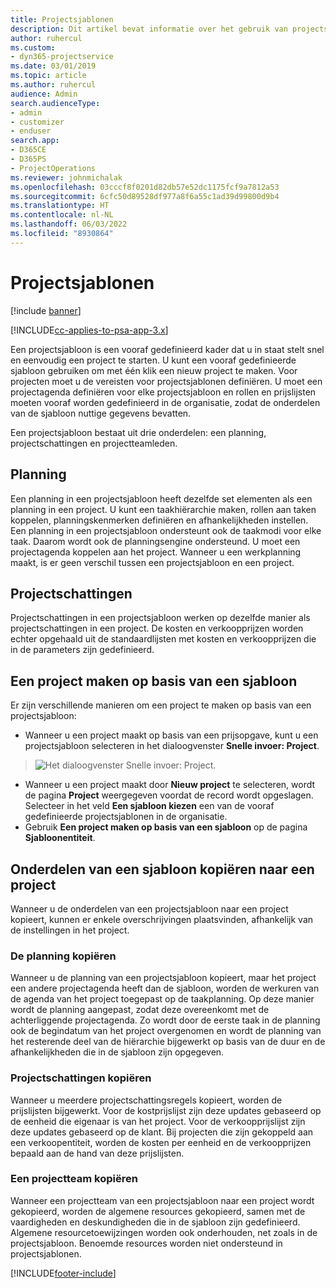 ```yaml
---
title: Projectsjablonen
description: Dit artikel bevat informatie over het gebruik van projectsjablonen om snel projectinstellingen te kunnen configureren.
author: ruhercul
ms.custom:
- dyn365-projectservice
ms.date: 03/01/2019
ms.topic: article
ms.author: ruhercul
audience: Admin
search.audienceType:
- admin
- customizer
- enduser
search.app:
- D365CE
- D365PS
- ProjectOperations
ms.reviewer: johnmichalak
ms.openlocfilehash: 03cccf8f0201d82db57e52dc1175fcf9a7812a53
ms.sourcegitcommit: 6cfc50d89528df977a8f6a55c1ad39d99800d9b4
ms.translationtype: HT
ms.contentlocale: nl-NL
ms.lasthandoff: 06/03/2022
ms.locfileid: "8930864"
---
```

# <a name="project-templates"></a>Projectsjablonen 

[!include [banner](../includes/psa-now-project-operations.md)]

[!INCLUDE[cc-applies-to-psa-app-3.x](../includes/cc-applies-to-psa-app-3x.md)]

Een projectsjabloon is een vooraf gedefinieerd kader dat u in staat stelt snel en eenvoudig een project te starten. U kunt een vooraf gedefinieerde sjabloon gebruiken om met één klik een nieuw project te maken. Voor projecten moet u de vereisten voor projectsjablonen definiëren. U moet een projectagenda definiëren voor elke projectsjabloon en rollen en prijslijsten moeten vooraf worden gedefinieerd in de organisatie, zodat de onderdelen van de sjabloon nuttige gegevens bevatten.

Een projectsjabloon bestaat uit drie onderdelen: een planning, projectschattingen en projectteamleden.

## <a name="schedule"></a>Planning

Een planning in een projectsjabloon heeft dezelfde set elementen als een planning in een project. U kunt een taakhiërarchie maken, rollen aan taken koppelen, planningskenmerken definiëren en afhankelijkheden instellen. Een planning in een projectsjabloon ondersteunt ook de taakmodi voor elke taak. Daarom wordt ook de planningsengine ondersteund. U moet een projectagenda koppelen aan het project. Wanneer u een werkplanning maakt, is er geen verschil tussen een projectsjabloon en een project.

## <a name="project-estimates"></a>Projectschattingen

Projectschattingen in een projectsjabloon werken op dezelfde manier als projectschattingen in een project. De kosten en verkoopprijzen worden echter opgehaald uit de standaardlijsten met kosten en verkoopprijzen die in de parameters zijn gedefinieerd.

## <a name="creating-a-project-from-a-template"></a>Een project maken op basis van een sjabloon
 
Er zijn verschillende manieren om een project te maken op basis van een projectsjabloon:

- Wanneer u een project maakt op basis van een prijsopgave, kunt u een projectsjabloon selecteren in het dialoogvenster **Snelle invoer: Project**.

> ![Het dialoogvenster Snelle invoer: Project.](media/project-11.png)

- Wanneer u een project maakt door **Nieuw project** te selecteren, wordt de pagina **Project** weergegeven voordat de record wordt opgeslagen. Selecteer in het veld **Een sjabloon kiezen** een van de vooraf gedefinieerde projectsjablonen in de organisatie.
- Gebruik **Een project maken op basis van een sjabloon** op de pagina **Sjabloonentiteit**.

## <a name="copying-components-of-template-to-project"></a>Onderdelen van een sjabloon kopiëren naar een project

Wanneer u de onderdelen van een projectsjabloon naar een project kopieert, kunnen er enkele overschrijvingen plaatsvinden, afhankelijk van de instellingen in het project.

### <a name="copying-the-schedule"></a>De planning kopiëren

Wanneer u de planning van een projectsjabloon kopieert, maar het project een andere projectagenda heeft dan de sjabloon, worden de werkuren van de agenda van het project toegepast op de taakplanning. Op deze manier wordt de planning aangepast, zodat deze overeenkomt met de achterliggende projectagenda. Zo wordt door de eerste taak in de planning ook de begindatum van het project overgenomen en wordt de planning van het resterende deel van de hiërarchie bijgewerkt op basis van de duur en de afhankelijkheden die in de sjabloon zijn opgegeven. 

### <a name="copying-project-estimates"></a>Projectschattingen kopiëren 

Wanneer u meerdere projectschattingsregels kopieert, worden de prijslijsten bijgewerkt. Voor de kostprijslijst zijn deze updates gebaseerd op de eenheid die eigenaar is van het project. Voor de verkoopprijslijst zijn deze updates gebaseerd op de klant. Bij projecten die zijn gekoppeld aan een verkoopentiteit, worden de kosten per eenheid en de verkoopprijzen bepaald aan de hand van deze prijslijsten.

### <a name="copying-a-project-team"></a>Een projectteam kopiëren

Wanneer een projectteam van een projectsjabloon naar een project wordt gekopieerd, worden de algemene resources gekopieerd, samen met de vaardigheden en deskundigheden die in de sjabloon zijn gedefinieerd. Algemene resourcetoewijzingen worden ook onderhouden, net zoals in de projectsjabloon. Benoemde resources worden niet ondersteund in projectsjablonen.


[!INCLUDE[footer-include](../includes/footer-banner.md)]
